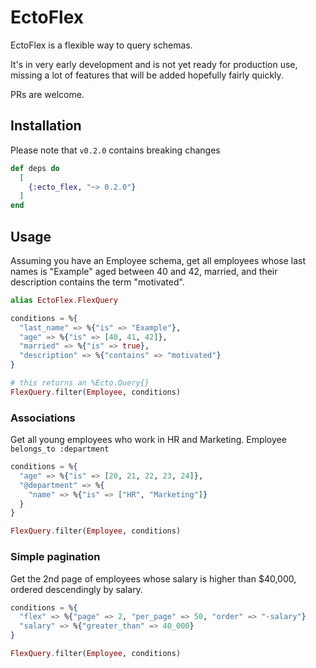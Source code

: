 # EctoFlex

EctoFlex is a flexible way to query schemas.

It's in very early development and is not yet ready for production use,
missing a lot of features that will be added hopefully fairly quickly.

PRs are welcome.

## Installation

Please note that `v0.2.0` contains breaking changes

```elixir
def deps do
  [
    {:ecto_flex, "~> 0.2.0"}
  ]
end
```

## Usage

Assuming you have an Employee schema, get all employees whose last names is "Example" aged between 40 and 42, married, and their description contains the term "motivated".

```elixir
alias EctoFlex.FlexQuery

conditions = %{
  "last_name" => %{"is" => "Example"},
  "age" => %{"is" => [40, 41, 42]},
  "married" => %{"is" => true},
  "description" => %{"contains" => "motivated"}
}

# this returns an %Ecto.Query{}
FlexQuery.filter(Employee, conditions)
```

### Associations

Get all young employees who work in HR and Marketing.
Employee `belongs_to :department`

```elixir
conditions = %{
  "age" => %{"is" => [20, 21, 22, 23, 24]},
  "@department" => %{
    "name" => %{"is" => ["HR", "Marketing"]}
  }
}

FlexQuery.filter(Employee, conditions)
```

### Simple pagination

Get the 2nd page of employees whose salary is higher than $40,000, ordered descendingly by salary.

```elixir
conditions = %{
  "flex" => %{"page" => 2, "per_page" => 50, "order" => "-salary"}
  "salary" => %{"greater_than" => 40_000}
}

FlexQuery.filter(Employee, conditions)
```